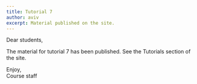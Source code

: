 ```yaml
---
title: Tutorial 7
author: aviv
excerpt: Material published on the site.
---
```


Dear students,

The material for tutorial 7 has been published.
See the Tutorials section of the site.

Enjoy,<br>
Course staff


